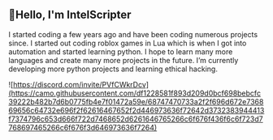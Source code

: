 ## 👋Hello, I'm IntelScripter


I started coding a few years ago and have been coding numerous projects since. I started out coding roblox games in Lua which is when I got into automation and started learning python. I hope to learn many more languages and create many more projects in the future. I’m currently developing more python projects and learning ethical hacking.

![https://discord.com/invite/PVfCWkrDcv](https://camo.githubusercontent.com/df1228581f893d209d0bcf698bebcfc39222b482b7d6b0775fb4e7f01472a59e/68747470733a2f2f696d672e736869656c64732e696f2f62616467652f2d446973636f72642d3732383944413f7374796c653d666f722d7468652d6261646765266c6f676f436f6c6f723d7768697465266c6f676f3d646973636f7264)
